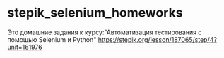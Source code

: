 ﻿# stepik_selenium_homeworks
Это домашние задания к курсу:"Автоматизация тестирования с помощью Selenium и Python"
https://stepik.org/lesson/187065/step/4?unit=161976
